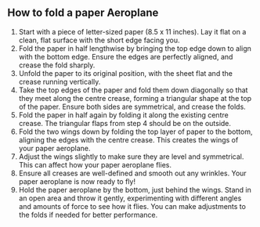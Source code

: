 ## How to fold a paper Aeroplane

1. Start with a piece of letter-sized paper (8.5 x 11 inches). Lay it flat on a clean, flat surface with the short edge facing you.
2. Fold the paper in half lengthwise by bringing the top edge down to align with the bottom edge. Ensure the edges are perfectly aligned, and crease the fold sharply.
3. Unfold the paper to its original position, with the sheet flat and the crease running vertically.
4. Take the top edges of the paper and fold them down diagonally so that they meet along the centre crease, forming a triangular shape at the top of the paper. Ensure both sides are symmetrical, and crease the folds.
5. Fold the paper in half again by folding it along the existing centre crease. The triangular flaps from step 4 should be on the outside.
6. Fold the two wings down by folding the top layer of paper to the bottom, aligning the edges with the centre crease. This creates the wings of your paper aeroplane.
7. Adjust the wings slightly to make sure they are level and symmetrical. This can affect how your paper aeroplane flies.
8. Ensure all creases are well-defined and smooth out any wrinkles. Your paper aeroplane is now ready to fly!
9. Hold the paper aeroplane by the bottom, just behind the wings. Stand in an open area and throw it gently, experimenting with different angles and amounts of force to see how it flies. You can make adjustments to the folds if needed for better performance.
